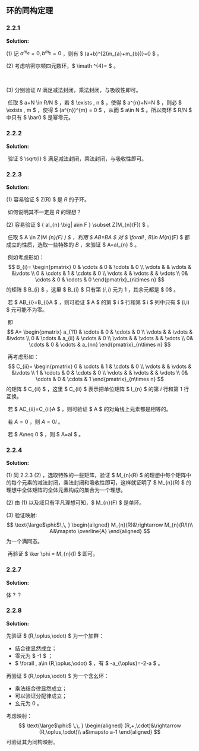 

## 环的同构定理

### 2.2.1

**Solution:**

(1) 记 $a^{m_{a}}=0,b^{m_{b}}=0$ ，则有 $ (a+b)^{2(m_{a}+m_{b})}=0 $ 。

(2) 考虑哈密尔顿四元数环，$ \imath ^{4}= $ 。

​	 

(3) 分别验证 $N$ 满足减法封闭，乘法封闭，与吸收性即可。

​	 任取 $ a+N \in R/N $ ，若 $ \exists \, n $ ，使得 $ a^{n}+N=N $ ，则必 $ \exists \, m $ ，使得 $ (a^{n})^{m} = 0 $ ，从而 $ a\in N $ 。所以商环 $ R/N $ 中只有 $ \bar0 $ 是幂零元。

### 2.2.2

**Solution:**

​	 验证 $ \sqrt{I} $ 满足减法封闭，乘法封闭，与吸收性即可。

### 2.2.3

**Solution:**

(1) 容易验证 $ Z(R) $ 是 $R$ 的子环。

​	 如何说明其不一定是 $R$ 的理想？

(2) 容易验证 $ \{ aI_{n} \big| a\in F \} \subset Z(M_{n}(F)) $ 。

​	 任取 $ A \in Z(M _{n}(F) ) $ ，利用 $ AB=BA $ 对 $ \forall \, B\in M_{n}(F) $ 都成立的性质，选取一些特殊的 $B$ ，来验证 $ A=aI_{n} $ 。

​	 例如考虑形如：
$$
B_{i}=
\begin{pmatrix}
 0 & \cdots  & 0 & \cdots & 0 \\
 \vdots  &  & \vdots &  &\vdots  \\
 0 & \cdots  & 1 & \cdots  & 0 \\
 \vdots &  & \vdots  &  & \vdots \\
  0& \cdots  & 0 & \cdots  & 0
\end{pmatrix}_{n\times n}
$$
 的矩阵 $ B_{i} $ ，这里 $ B_{i} $ 只有第 $(i,i)$ 元为 $1$ ，其余元都是 $ 0$ 。

​	 若 $ AB_{i}=B_{i}A $ ，则可验证 $ A $ 的第 $ i $ 行和第 $ i $ 列中只有 $ (i,i) $ 元可能不为零。

​	 即
$$
A=
\begin{pmatrix}
 a_{11} & \cdots  & 0 & \cdots & 0 \\
 \vdots  &  & \vdots &  &\vdots  \\
 0 & \cdots  & a_{ii} & \cdots  & 0 \\
 \vdots &  & \vdots  &  & \vdots \\
  0& \cdots  & 0 & \cdots  & a_{nn}
\end{pmatrix}_{n\times n}
$$


​	 再考虑形如：
$$
C_{ii}=
\begin{pmatrix}
 0 & \cdots  & 1 & \cdots & 0 \\
 \vdots  &  & \vdots &  &\vdots  \\
 1 & \cdots  & 0 & \cdots  & 0 \\
 \vdots &  & \vdots  &  & \vdots \\
  0& \cdots  & 0 & \cdots  & 1
\end{pmatrix}_{n\times n}
$$
的矩阵 $ C_{ii} $ ，这里 $ C_{ii} $ 表示把单位矩阵 $ I_{n} $ 的第 $i$ 行和第 $1$ 行互换。

​	 若 $ AC_{ii}=C_{ii}A $ ，则可验证 $ A $ 的对角线上元素都是相等的。

​	 若 $A=0$ ，则 $A=0 I$ 。

​	 若 $ A\neq 0 $ ，则 $ A=aI $ 。

### 2.2.4

**Solution:**

(1) 同 2.2.3 (2) ，选取特殊的一些矩阵，验证 $ M_{n}(R) $ 的理想中每个矩阵中的每个元素的减法封闭，乘法封闭和吸收性即可，这样就证明了 $ M_{n}(R) $ 的理想中全体矩阵的全体元素构成的集合为一个理想。

(2) 由 (1) 以及域只有平凡理想可知，$ M_{n}(F) $ 是单环。

(3) 验证映射:
$$
\text{\large$\phi:$\,\, }
\begin{aligned}
M_{n}(R)&\rightarrow M_{n}(R/I)\\
A&\mapsto \overline{A}
\end{aligned}
$$
为一个满同态。

​	 再验证 $ \ker \phi = M_{n}(I) $ 即可。

### 2.2.7

**Solution:**

体？？

### 2.2.8

**Solution:**

先验证 $ (R,\oplus,\odot) $ 为一个加群：

* 结合律显然成立；
* 零元为 $ -1 $ ；
*  $ \forall \, a\in (R,\oplus,\odot) $ ，有 $ -a_{\oplus}=-2-a $ 。

再验证 $ (R,\oplus,\odot) $ 为一个含幺环：

* 乘法结合律显然成立；
* 可以验证分配律成立；
* 幺元为 $0$ 。

考虑映射：
$$
\text{\large$\phi:$ \,\, }
\begin{aligned}
(R,+,\cdot)&\rightarrow (R,\oplus,\odot)\\
a&\mapsto a-1
\end{aligned}
$$
可验证其为同构映射。
